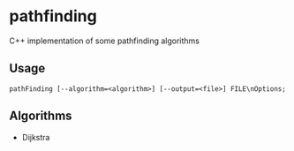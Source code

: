 # pathfinding
C++ implementation of some pathfinding algorithms

## Usage

	pathFinding [--algorithm=<algorithm>] [--output=<file>] FILE\nOptions;

## Algorithms
- Dijkstra

